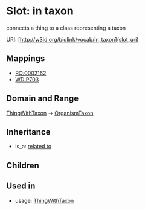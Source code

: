 # Slot: in taxon


connects a thing to a class representing a taxon

URI: [http://w3id.org/biolink/vocab/in_taxon](slot_uri)
## Mappings

 * [RO:0002162](http://purl.obolibrary.org/obo/RO_0002162)
 * [WD:P703](http://purl.obolibrary.org/obo/WD_P703)
## Domain and Range

[ThingWithTaxon](ThingWithTaxon.md) -> [OrganismTaxon](OrganismTaxon.md)
## Inheritance

 *  is_a: [related to](related_to.md)
## Children

## Used in

 *  usage: [ThingWithTaxon](ThingWithTaxon.md)
